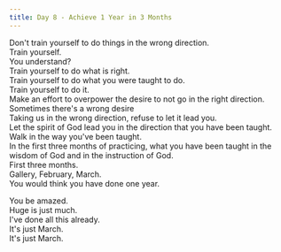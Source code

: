 ```yaml
---
title: Day 8 - Achieve 1 Year in 3 Months
---
```

 Don't train yourself to do things in the wrong direction.  
Train yourself.  
You understand?  
Train yourself to do what is right.  
Train yourself to do what you were taught to do.  
Train yourself to do it.  
Make an effort to overpower the desire to not go in the right direction.  
Sometimes there's a wrong desire  
 Taking us in the wrong direction, refuse to let it lead you.  
Let the spirit of God lead you in the direction that you have been taught.  
Walk in the way you've been taught.  
In the first three months of practicing, what you have been taught in the wisdom of God and in the instruction of God.  
First three months.  
Gallery, February, March.  
You would think you have done one year.  


  
 You be amazed.  
Huge is just much.  
I've done all this already.  
It's just March.  
It's just March.